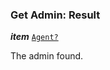 

### Get Admin: Result





  
<article>

***item*** [`Agent?`](/docs/ssm-chaincode-models--page#ssm-chaincode-agent) 

The admin found.

</article>

